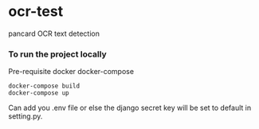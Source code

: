 # ocr-test
pancard OCR text detection

### To run the project locally 
Pre-requisite docker docker-compose

```
docker-compose build
docker-compose up
```
Can add you .env file or else the django secret key will be set to default in setting.py.
